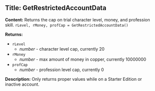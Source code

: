 ## Title: GetRestrictedAccountData

**Content:**
Returns the cap on trial character level, money, and profession skill.
`rLevel, rMoney, profCap = GetRestrictedAccountData()`

**Returns:**
- `rLevel`
  - *number* - character level cap, currently 20
- `rMoney`
  - *number* - max amount of money in copper, currently 10000000
- `profCap`
  - *number* - profession level cap, currently 0

**Description:**
Only returns proper values while on a Starter Edition or inactive account.